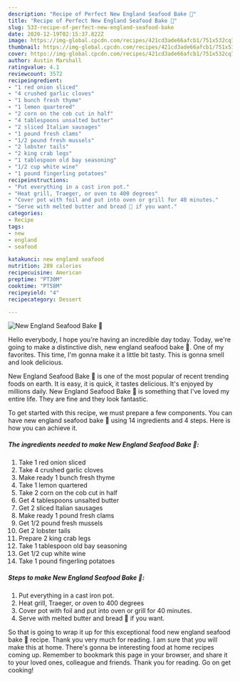 ```yaml
---
description: "Recipe of Perfect New England Seafood Bake 🦞"
title: "Recipe of Perfect New England Seafood Bake 🦞"
slug: 533-recipe-of-perfect-new-england-seafood-bake
date: 2020-12-19T02:15:37.822Z
image: https://img-global.cpcdn.com/recipes/421cd3ade66afcb1/751x532cq70/new-england-seafood-bake-🦞-recipe-main-photo.jpg
thumbnail: https://img-global.cpcdn.com/recipes/421cd3ade66afcb1/751x532cq70/new-england-seafood-bake-🦞-recipe-main-photo.jpg
cover: https://img-global.cpcdn.com/recipes/421cd3ade66afcb1/751x532cq70/new-england-seafood-bake-🦞-recipe-main-photo.jpg
author: Austin Marshall
ratingvalue: 4.1
reviewcount: 3572
recipeingredient:
- "1 red onion sliced"
- "4 crushed garlic cloves"
- "1 bunch fresh thyme"
- "1 lemon quartered"
- "2 corn on the cob cut in half"
- "4 tablespoons unsalted butter"
- "2 sliced Italian sausages"
- "1 pound fresh clams"
- "1/2 pound fresh mussels"
- "2 lobster tails"
- "2 king crab legs"
- "1 tablespoon old bay seasoning"
- "1/2 cup white wine"
- "1 pound fingerling potatoes"
recipeinstructions:
- "Put everything in a cast iron pot."
- "Heat grill, Traeger, or oven to 400 degrees"
- "Cover pot with foil and put into oven or grill for 40 minutes."
- "Serve with melted butter and bread 🥖 if you want."
categories:
- Recipe
tags:
- new
- england
- seafood

katakunci: new england seafood 
nutrition: 289 calories
recipecuisine: American
preptime: "PT30M"
cooktime: "PT58M"
recipeyield: "4"
recipecategory: Dessert

---
```



![New England Seafood Bake 🦞](https://img-global.cpcdn.com/recipes/421cd3ade66afcb1/751x532cq70/new-england-seafood-bake-🦞-recipe-main-photo.jpg)

Hello everybody, I hope you're having an incredible day today. Today, we're going to make a distinctive dish, new england seafood bake 🦞. One of my favorites. This time, I'm gonna make it a little bit tasty. This is gonna smell and look delicious.



New England Seafood Bake 🦞 is one of the most popular of recent trending foods on earth. It is easy, it is quick, it tastes delicious. It's enjoyed by millions daily. New England Seafood Bake 🦞 is something that I've loved my entire life. They are fine and they look fantastic.


To get started with this recipe, we must prepare a few components. You can have new england seafood bake 🦞 using 14 ingredients and 4 steps. Here is how you can achieve it.

<!--inarticleads1-->

##### The ingredients needed to make New England Seafood Bake 🦞:

1. Take 1 red onion sliced
1. Take 4 crushed garlic cloves
1. Make ready 1 bunch fresh thyme
1. Take 1 lemon quartered
1. Take 2 corn on the cob cut in half
1. Get 4 tablespoons unsalted butter
1. Get 2 sliced Italian sausages
1. Make ready 1 pound fresh clams
1. Get 1/2 pound fresh mussels
1. Get 2 lobster tails
1. Prepare 2 king crab legs
1. Take 1 tablespoon old bay seasoning
1. Get 1/2 cup white wine
1. Take 1 pound fingerling potatoes




<!--inarticleads2-->

##### Steps to make New England Seafood Bake 🦞:

1. Put everything in a cast iron pot.
1. Heat grill, Traeger, or oven to 400 degrees
1. Cover pot with foil and put into oven or grill for 40 minutes.
1. Serve with melted butter and bread 🥖 if you want.




So that is going to wrap it up for this exceptional food new england seafood bake 🦞 recipe. Thank you very much for reading. I am sure that you will make this at home. There's gonna be interesting food at home recipes coming up. Remember to bookmark this page in your browser, and share it to your loved ones, colleague and friends. Thank you for reading. Go on get cooking!
